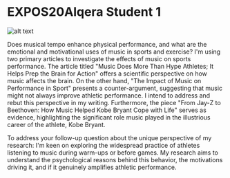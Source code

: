 # EXPOS20Alqera Student 1
![alt text](https://files.slack.com/files-pri/T0HTW3H0V-F062Z5Q9SLS/student-1.jpg?pub_secret=462d236c77)

Does musical tempo enhance physical performance, and what are the emotional and motivational uses of music in sports and exercise? I'm using two primary articles to investigate the effects of music on sports performance. The article titled "Music Does More Than Hype Athletes; It Helps Prep the Brain for Action" offers a scientific perspective on how music affects the brain. On the other hand, "The Impact of Music on Performance in Sport" presents a counter-argument, suggesting that music might not always improve athletic performance. I intend to address and rebut this perspective in my writing. Furthermore, the piece "From Jay-Z to Beethoven: How Music Helped Kobe Bryant Cope with Life" serves as evidence, highlighting the significant role music played in the illustrious career of the athlete, Kobe Bryant.

To address your follow-up question about the unique perspective of my research: I'm keen on exploring the widespread practice of athletes listening to music during warm-ups or before games. My research aims to understand the psychological reasons behind this behavior, the motivations driving it, and if it genuinely amplifies athletic performance.
